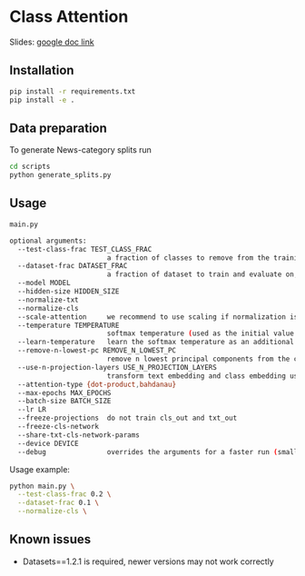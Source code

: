 # Class Attention

Slides: [google doc link](https://docs.google.com/presentation/d/1u4C4xdlb4ziDpFj_hwA-qdjy2tHs_7p7KCYcqYyzyAc/edit?usp=sharing)

## Installation

```bash
pip install -r requirements.txt
pip install -e .
```

## Data preparation

To generate News-category splits run
```bash
cd scripts
python generate_splits.py
```

## Usage

```bash
main.py

optional arguments:
  --test-class-frac TEST_CLASS_FRAC
                        a fraction of classes to remove from the training set (and use for zero-shot)
  --dataset-frac DATASET_FRAC
                        a fraction of dataset to train and evaluate on, used for debugging
  --model MODEL
  --hidden-size HIDDEN_SIZE
  --normalize-txt
  --normalize-cls
  --scale-attention     we recommend to use scaling if normalization is not used
  --temperature TEMPERATURE
                        softmax temperature (used as the initial value if --learn-temperature
  --learn-temperature   learn the softmax temperature as an additional scalar parameter
  --remove-n-lowest-pc REMOVE_N_LOWEST_PC
                        remove n lowest principal components from the class embeddings
  --use-n-projection-layers USE_N_PROJECTION_LAYERS
                        transform text embedding and class embedding using FCN with this many layers; nonlinearity is not used if n=1
  --attention-type {dot-product,bahdanau}
  --max-epochs MAX_EPOCHS
  --batch-size BATCH_SIZE
  --lr LR
  --freeze-projections  do not train cls_out and txt_out
  --freeze-cls-network
  --share-txt-cls-network-params
  --device DEVICE
  --debug               overrides the arguments for a faster run (smaller model, smaller dataset)
  ```

Usage example:

```bash
python main.py \
  --test-class-frac 0.2 \
  --dataset-frac 0.1 \
  --normalize-cls \

```

## Known issues

* Datasets==1.2.1 is required, newer versions may not work correctly

